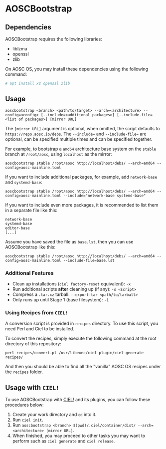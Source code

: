 # AOSCBootstrap

## Dependencies

AOSCBootstrap requires the following libraries:

- liblzma
- openssl
- zlib

On AOSC OS, you may install these dependencies using the following command:

```bash
# apt install xz openssl zlib
```

## Usage

```
aoscbootstrap <branch> <path/to/target> --arch=<architecture> --config=<config> [--include=<additional packages>] [--include-file=<list of packages>] [mirror URL]
```

The `[mirror URL]` argument is optional, when omitted, the script defaults to `https://repo.aosc.io/debs`.
The `--include=` and `--include-file=` are optional, can be specified multiple times and can be specified together.

For example, to bootstrap a `amd64` architecture base system on the `stable` branch at `/root/aosc`, using `localhost` as the mirror:

```
aoscbootstrap stable /root/aosc http://localhost/debs/ --arch=amd64 --config=aosc-mainline.toml
```

If you want to include additional packages, for example, add `network-base` and `systemd-base`:

```
aoscbootstrap stable /root/aosc http://localhost/debs/ --arch=amd64 --config=aosc-mainline.toml --include="network-base systemd-base"
```

If you want to include even more packages, it is recommended to list them in a separate file like this:

```
network-base
systemd-base
editor-base
[...]
```

Assume you have saved the file as `base.lst`, then you can use AOSCBootstrap like this:

```
aoscbootstrap stable /root/aosc http://localhost/debs/ --arch=amd64 --config=aosc-mainline.toml --include-file=base.lst
```

### Additional Features

- Clean up installations (`ciel factory-reset` equivalent): `-x`
- Run additional scripts **after** cleaning up (if any): `-s <script>`
- Compress a `.tar.xz` tarball: `--export-tar <path/to/tarball>`
- Only runs up until Stage 1 (base filesystem): `-1`

### Using Recipes from `CIEL!`

A conversion script is provided in `recipes` directory. To use this script, you need Perl and Ciel to be installed.

To convert the recipes, simply execute the following command at the root directory of this repository:

```
perl recipes/convert.pl /usr/libexec/ciel-plugin/ciel-generate recipes/
```

And then you should be able to find all the "vanilla" AOSC OS recipes under the `recipes` folder.

## Usage with `CIEL!`

To use AOSCBootstrap with [CIEL!](https://github.com/AOSC-Dev/ciel) and its plugins, you can follow these procedures below:

1. Create your work directory and `cd` into it.
1. Run `ciel init`.
1. Run `aoscbootstrap <branch> $(pwd)/.ciel/container/dist/ --arch=<architecture> [mirror URL]`.
1. When finished, you may proceed to other tasks you may want to perform such as `ciel generate` and `ciel release`.
